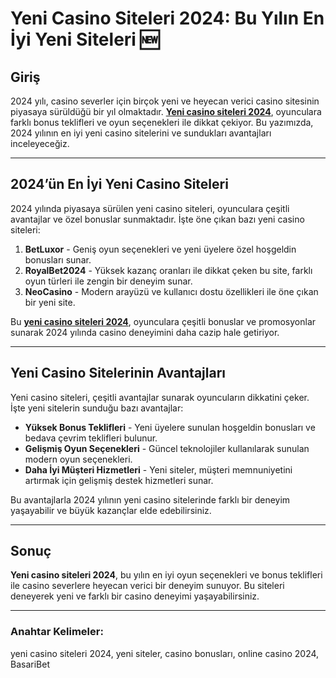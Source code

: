 # Yeni Casino Siteleri 2024: Bu Yılın En İyi Yeni Siteleri 🆕

## Giriş

2024 yılı, casino severler için birçok yeni ve heyecan verici casino sitesinin piyasaya sürüldüğü bir yıl olmaktadır. **[Yeni casino siteleri 2024](https://casinotr.link/gWCRZ4)**, oyunculara farklı bonus teklifleri ve oyun seçenekleri ile dikkat çekiyor. Bu yazımızda, 2024 yılının en iyi yeni casino sitelerini ve sundukları avantajları inceleyeceğiz.

---

## 2024’ün En İyi Yeni Casino Siteleri

2024 yılında piyasaya sürülen yeni casino siteleri, oyunculara çeşitli avantajlar ve özel bonuslar sunmaktadır. İşte öne çıkan bazı yeni casino siteleri:

1. **BetLuxor** - Geniş oyun seçenekleri ve yeni üyelere özel hoşgeldin bonusları sunar.
2. **RoyalBet2024** - Yüksek kazanç oranları ile dikkat çeken bu site, farklı oyun türleri ile zengin bir deneyim sunar.
3. **NeoCasino** - Modern arayüzü ve kullanıcı dostu özellikleri ile öne çıkan bir yeni site.

Bu **[yeni casino siteleri 2024](https://casinotr.link/gWCRZ4)**, oyunculara çeşitli bonuslar ve promosyonlar sunarak 2024 yılında casino deneyimini daha cazip hale getiriyor.

---

## Yeni Casino Sitelerinin Avantajları

Yeni casino siteleri, çeşitli avantajlar sunarak oyuncuların dikkatini çeker. İşte yeni sitelerin sunduğu bazı avantajlar:

- **Yüksek Bonus Teklifleri** - Yeni üyelere sunulan hoşgeldin bonusları ve bedava çevrim teklifleri bulunur.
- **Gelişmiş Oyun Seçenekleri** - Güncel teknolojiler kullanılarak sunulan modern oyun seçenekleri.
- **Daha İyi Müşteri Hizmetleri** - Yeni siteler, müşteri memnuniyetini artırmak için gelişmiş destek hizmetleri sunar.

Bu avantajlarla 2024 yılının yeni casino sitelerinde farklı bir deneyim yaşayabilir ve büyük kazançlar elde edebilirsiniz.

---

## Sonuç

**Yeni casino siteleri 2024**, bu yılın en iyi oyun seçenekleri ve bonus teklifleri ile casino severlere heyecan verici bir deneyim sunuyor. Bu siteleri deneyerek yeni ve farklı bir casino deneyimi yaşayabilirsiniz.

---

### Anahtar Kelimeler:
yeni casino siteleri 2024, yeni siteler, casino bonusları, online casino 2024, BasariBet
